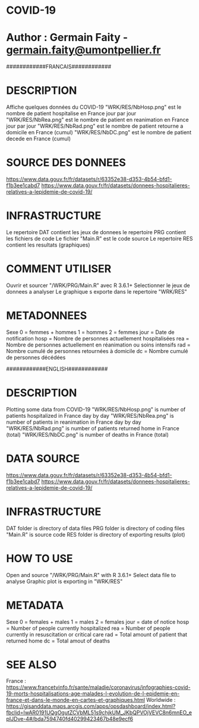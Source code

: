 # COVID-19
# Author : Germain Faity - germain.faity@umontpellier.fr

############FRANCAIS############

# DESCRIPTION
Affiche quelques données du COVID-19
"WRK/RES/NbHosp.png" est le nombre de patient hospitalise en France jour par jour
"WRK/RES/NbRea.png" est le nombre de patient en reanimation en France jour par jour
"WRK/RES/NbRad.png" est le nombre de patient retourne a domicile en France (cumul)
"WRK/RES/NbDC.png" est le nombre de patient decede en France (cumul)

# SOURCE DES DONNEES
https://www.data.gouv.fr/fr/datasets/r/63352e38-d353-4b54-bfd1-f1b3ee1cabd7
https://www.data.gouv.fr/fr/datasets/donnees-hospitalieres-relatives-a-lepidemie-de-covid-19/

# INFRASTRUCTURE
Le repertoire DAT contient les jeux de donnees
le repertoire PRG contient les fichiers de code
Le fichier "Main.R" est le code source
Le repertoire RES contient les resultats (graphiques)

# COMMENT UTILISER
Ouvrir et sourcer "/WRK/PRG/Main.R" avec R 3.6.1+
Selectionner le jeux de donnees a analyser
Le graphique s exporte dans le repertoire "WRK/RES"

# METADONNEES
Sexe
	0 = femmes + hommes
	1 = hommes
	2 = femmes
jour = Date de notification
hosp = Nombre de personnes actuellement hospitalisées
rea = Nombre de personnes actuellement en réanimation ou soins intensifs
rad = Nombre cumulé de personnes retournées à domicile
dc = Nombre cumulé de personnes décédées


############ENGLISH############

# DESCRIPTION
Plotting some data from COVID-19
"WRK/RES/NbHosp.png" is number of patients hospitalized in France day by day
"WRK/RES/NbRea.png" is number of patients in reanimation in France day by day
"WRK/RES/NbRad.png" is number of patients returned home in France (total)
"WRK/RES/NbDC.png" is number of deaths in France (total)

# DATA SOURCE
https://www.data.gouv.fr/fr/datasets/r/63352e38-d353-4b54-bfd1-f1b3ee1cabd7
https://www.data.gouv.fr/fr/datasets/donnees-hospitalieres-relatives-a-lepidemie-de-covid-19/

# INFRASTRUCTURE
DAT folder is directory of data files
PRG folder is directory of coding files
"Main.R" is source code
RES folder is directory of exporting results (plot)

# HOW TO USE
Open and source "/WRK/PRG/Main.R" with R 3.6.1+
Select data file to analyse
Graphic plot is exporting in "WRK/RES"

# METADATA
Sexe
	0 = females + males
	1 = males
	2 = females
jour = date of notice
hosp = Number of people currently hospitalized
rea = Number of people currently in resuscitation or critical care
rad = Total amount of patient that returned home
dc = Total amout of deaths

# SEE ALSO
France : https://www.francetvinfo.fr/sante/maladie/coronavirus/infographies-covid-19-morts-hospitalisations-age-malades-l-evolution-de-l-epidemie-en-france-et-dans-le-monde-en-cartes-et-graphiques.html
Worldwide : https://gisanddata.maps.arcgis.com/apps/opsdashboard/index.html?fbclid=IwAR0191UQgOgutZCVbML51s9chjkUM_JKbQPVOjVEVC8n6mnEO_epIJDve-4#/bda7594740fd40299423467b48e9ecf6